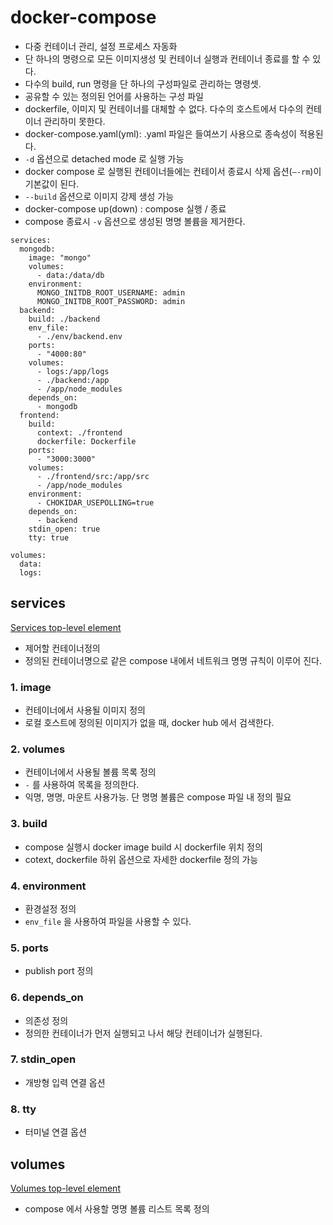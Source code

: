 # docker-compose

- 다중 컨테이너 관리, 설정 프로세스 자동화
- 단 하나의 명령으로 모든 이미지생성 및 컨테이너 실행과 컨테이너 종료를 할 수 있다.
- 다수의 build, run 명령을 단 하나의 구성파일로 관리하는 명령셋.
- 공유할 수 있는 정의된 언어를 사용하는 구성 파일
- dockerfile, 이미지 및 컨테이너를 대체할 수 없다. 다수의 호스트에서 다수의 컨테이너 관리하미 못한다.
- docker-compose.yaml(yml): .yaml 파일은 들여쓰기 사용으로 종속성이 적용된다.
- `-d` 옵션으로 detached mode 로 실행 가능
- docker compose 로 실행된 컨테이너들에는 컨테이서 종료시 삭제 옵션(`—-rm`)이 기본값이 된다.
- `--build` 옵션으로 이미지 강제 생성 가능
- docker-compose up(down) : compose 실행 / 종료
- compose 종료시 `-v` 옵션으로 생성된 명명 볼륨을 제거한다.

```docker
services:
  mongodb:
    image: "mongo"
    volumes:
      - data:/data/db
    environment:
      MONGO_INITDB_ROOT_USERNAME: admin
      MONGO_INITDB_ROOT_PASSWORD: admin
  backend:
    build: ./backend
    env_file:
      - ./env/backend.env
    ports:
      - "4000:80"
    volumes:
      - logs:/app/logs
      - ./backend:/app
      - /app/node_modules
    depends_on:
      - mongodb
  frontend:
    build:
      context: ./frontend
      dockerfile: Dockerfile
    ports:
      - "3000:3000"
    volumes:
      - ./frontend/src:/app/src
      - /app/node_modules
    environment:
      - CHOKIDAR_USEPOLLING=true
    depends_on:
      - backend
    stdin_open: true
    tty: true

volumes:
  data:
  logs:
```

## services

[Services top-level element](https://docs.docker.com/compose/compose-file/05-services/)

- 제어할 컨테이너정의
- 정의된 컨테이너명으로 같은 compose 내에서 네트워크 명명 규칙이 이루어 진다.

### 1. image

- 컨테이너에서 사용될 이미지 정의
- 로컬 호스트에 정의된 이미지가 없을 때, docker hub 에서 검색한다.

### 2. volumes

- 컨테이너에서 사용될 볼륨 목록 정의
- `-` 를 사용하여 목록을 정의한다.
- 익명, 명명, 마운트 사용가능. 단 명명 볼륨은 compose 파일 내 정의 필요

### 3. build

- compose 실행시 docker image build 시 dockerfile 위치 정의
- cotext, dockerfile 하위 옵션으로 자세한 dockerfile 정의 가능

### 4. environment

- 환경설정 정의
- `env_file` 을 사용하여 파일을 사용할 수 있다.

### 5. ports

- publish port 정의

### 6. depends_on

- 의존성 정의
- 정의한 컨테이너가 먼저 실행되고 나서 해당 컨테이너가 실행된다.

### 7. stdin_open

- 개방형 입력 연결 옵션

### 8. tty

- 터미널 연결 옵션

## volumes

[Volumes top-level element](https://docs.docker.com/compose/compose-file/07-volumes/)

- compose 에서 사용할 명명 볼륨 리스트 목록 정의
